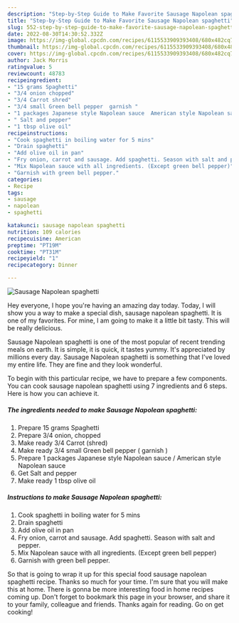 ```yaml
---
description: "Step-by-Step Guide to Make Favorite Sausage Napolean spaghetti"
title: "Step-by-Step Guide to Make Favorite Sausage Napolean spaghetti"
slug: 552-step-by-step-guide-to-make-favorite-sausage-napolean-spaghetti
date: 2022-08-30T14:30:52.332Z
image: https://img-global.cpcdn.com/recipes/6115533909393408/680x482cq70/sausage-napolean-spaghetti-recipe-main-photo.jpg
thumbnail: https://img-global.cpcdn.com/recipes/6115533909393408/680x482cq70/sausage-napolean-spaghetti-recipe-main-photo.jpg
cover: https://img-global.cpcdn.com/recipes/6115533909393408/680x482cq70/sausage-napolean-spaghetti-recipe-main-photo.jpg
author: Jack Morris
ratingvalue: 5
reviewcount: 48783
recipeingredient:
- "15 grams Spaghetti"
- "3/4 onion chopped"
- "3/4 Carrot shred"
- "3/4 small Green bell pepper  garnish "
- "1 packages Japanese style Napolean sauce  American style Napolean sauce"
- " Salt and pepper"
- "1 tbsp olive oil"
recipeinstructions:
- "Cook spaghetti in boiling water for 5 mins"
- "Drain spaghetti"
- "Add olive oil in pan"
- "Fry onion, carrot and sausage. Add spaghetti. Season with salt and pepper."
- "Mix Napolean sauce with all ingredients. (Except green bell pepper)"
- "Garnish with green bell pepper."
categories:
- Recipe
tags:
- sausage
- napolean
- spaghetti

katakunci: sausage napolean spaghetti 
nutrition: 109 calories
recipecuisine: American
preptime: "PT19M"
cooktime: "PT31M"
recipeyield: "1"
recipecategory: Dinner

---
```



![Sausage Napolean spaghetti](https://img-global.cpcdn.com/recipes/6115533909393408/680x482cq70/sausage-napolean-spaghetti-recipe-main-photo.jpg)

Hey everyone, I hope you're having an amazing day today. Today, I will show you a way to make a special dish, sausage napolean spaghetti. It is one of my favorites. For mine, I am going to make it a little bit tasty. This will be really delicious.



Sausage Napolean spaghetti is one of the most popular of recent trending meals on earth. It is simple, it is quick, it tastes yummy. It's appreciated by millions every day. Sausage Napolean spaghetti is something that I've loved my entire life. They are fine and they look wonderful.


To begin with this particular recipe, we have to prepare a few components. You can cook sausage napolean spaghetti using 7 ingredients and 6 steps. Here is how you can achieve it.

<!--inarticleads1-->

##### The ingredients needed to make Sausage Napolean spaghetti:

1. Prepare 15 grams Spaghetti
1. Prepare 3/4 onion, chopped
1. Make ready 3/4 Carrot (shred)
1. Make ready 3/4 small Green bell pepper ( garnish )
1. Prepare 1 packages Japanese style Napolean sauce / American style Napolean sauce
1. Get  Salt and pepper
1. Make ready 1 tbsp olive oil




<!--inarticleads2-->

##### Instructions to make Sausage Napolean spaghetti:

1. Cook spaghetti in boiling water for 5 mins
1. Drain spaghetti
1. Add olive oil in pan
1. Fry onion, carrot and sausage. Add spaghetti. Season with salt and pepper.
1. Mix Napolean sauce with all ingredients. (Except green bell pepper)
1. Garnish with green bell pepper.




So that is going to wrap it up for this special food sausage napolean spaghetti recipe. Thanks so much for your time. I'm sure that you will make this at home. There is gonna be more interesting food in home recipes coming up. Don't forget to bookmark this page in your browser, and share it to your family, colleague and friends. Thanks again for reading. Go on get cooking!
